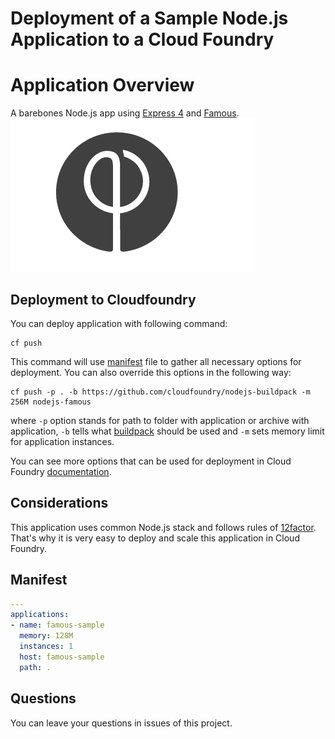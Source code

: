 Deployment of a Sample Node.js Application to a Cloud Foundry
=============================================================

# Application Overview
A barebones Node.js app using [Express 4](http://expressjs.com/) and [Famous](http://famo.us/).
![screen](public/images/screen.png)

## Deployment to Cloudfoundry

You can deploy application with following command:
```
cf push
```
This command will use [manifest](manifest.yml) file to gather all necessary options for deployment. You can also override this options in the following way:
```
cf push -p . -b https://github.com/cloudfoundry/nodejs-buildpack -m 256M nodejs-famous
```
where `-p` option stands for path to folder with application or archive with application, `-b` tells what [buildpack](http://docs.cloudfoundry.org/buildpacks/) should be used and `-m` sets memory limit for application instances.

You can see more options that can be used for deployment in Cloud Foundry [documentation](http://docs.cloudfoundry.org/devguide/deploy-apps/manifest.html).

## Considerations

This application uses common Node.js stack and follows rules of [12factor](http://12factor.net/). That's why it is very easy to deploy and scale this application in Cloud Foundry. 

## Manifest 
```yaml
---
applications:
- name: famous-sample
  memory: 128M
  instances: 1
  host: famous-sample
  path: .
```

## Questions
You can leave your questions in issues of this project. 

